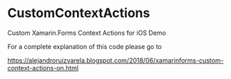 # CustomContextActions
Custom Xamarin.Forms Context Actions for iOS Demo

For a complete explanation of this code please go to

https://alejandroruizvarela.blogspot.com/2018/06/xamarinforms-custom-context-actions-on.html
